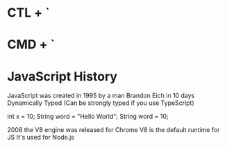 # CTL + `
# CMD + `

# JavaScript History

JavaScript was created in 1995 by a man Brandon Eich in 10 days
Dynamically Typed (Can be strongly typed if you use TypeScript)

int x = 10;
String word = "Hello World";
String word = 10;

2008 the V8 engine was released for Chrome
    V8 is the default runtime for JS
    It's used for Node.js
